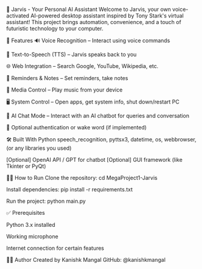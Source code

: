 🧠 Jarvis - Your Personal AI Assistant
Welcome to Jarvis, your own voice-activated AI-powered desktop assistant inspired by Tony Stark's virtual assistant! This project brings automation, convenience, and a touch of futuristic technology to your computer.

🚀 Features
🔊 Voice Recognition – Interact using voice commands

📢 Text-to-Speech (TTS) – Jarvis speaks back to you

🌐 Web Integration – Search Google, YouTube, Wikipedia, etc.

📅 Reminders & Notes – Set reminders, take notes

🎵 Media Control – Play music from your device

🖥️ System Control – Open apps, get system info, shut down/restart PC

🧠 AI Chat Mode – Interact with an AI chatbot for queries and conversation

🔐 Optional authentication or wake word (if implemented)

🛠️ Built With
Python
speech_recognition, pyttsx3, datetime, os, webbrowser, (or any libraries you used)

[Optional] OpenAI API / GPT for chatbot
[Optional] GUI framework (like Tkinter or PyQt)


🧑‍💻 How to Run
Clone the repository:
cd MegaProject1-Jarvis

Install dependencies:
pip install -r requirements.txt

Run the project:
python main.py


✅ Prerequisites

Python 3.x installed

Working microphone

Internet connection for certain features



🙋‍♂️ Author
Created by Kanishk Mangal
GitHub: @kanishkmangal
